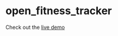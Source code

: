 # open_fitness_tracker

Check out the [live demo](https://desync-o-tron.github.io/open_fitness_tracker/)
